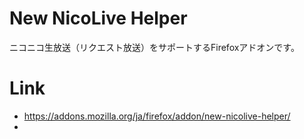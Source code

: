 # New NicoLive Helper

ニコニコ生放送（リクエスト放送）をサポートするFirefoxアドオンです。

# Link
- https://addons.mozilla.org/ja/firefox/addon/new-nicolive-helper/
- 
